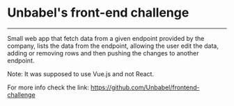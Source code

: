 # Unbabel's front-end challenge
---
Small web app that fetch data from a given endpoint provided by the company, lists the data from the endpoint, allowing the user edit the data, adding or removing rows and then pushing the changes to another endpoint.

Note: It was supposed to use Vue.js and not React.

For more info check the link: https://github.com/Unbabel/frontend-challenge
